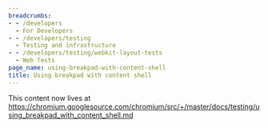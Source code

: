 ```yaml
---
breadcrumbs:
- - /developers
  - For Developers
- - /developers/testing
  - Testing and infrastructure
- - /developers/testing/webkit-layout-tests
  - Web Tests
page_name: using-breakpad-with-content-shell
title: Using breakpad with content shell
---
```


This content now lives at
<https://chromium.googlesource.com/chromium/src/+/master/docs/testing/using_breakpad_with_content_shell.md>
